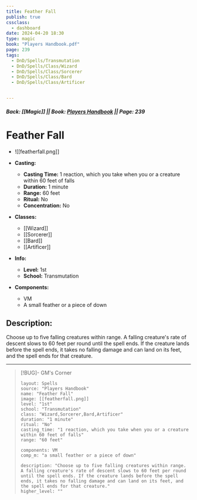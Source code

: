 ```yaml
---
title: Feather Fall
publish: true
cssclass:
  - dashboard
date: 2024-04-20 18:30
type: magic
book: "Players Handbook.pdf"
page: 239
tags:
  - DnD/Spells/Transmutation
  - DnD/Spells/Class/Wizard
  - DnD/Spells/Class/Sorcerer
  - DnD/Spells/Class/Bard
  - DnD/Spells/Class/Artificer


---
```


##### Back: [[Magic]] || Book: [Players Handbook](https://drive.google.com/drive/folders/1O5bhpYizcIT5xxAoLOuzCRht_PVS7VSG?usp=sharing) || Page: 239

# Feather Fall
- ![[featherfall.png]]
- **Casting:**
    - **Casting Time:** 1 reaction, which you take when you or a creature within 60 feet of falls
    - **Duration:** 1 minute
    - **Range:** 60 feet
    - **Ritual:** No
    - **Concentration:** No
- **Classes:**
    - [[Wizard]]
    - [[Sorcerer]]
    - [[Bard]]
    - [[Artificer]]

- **Info:**
    - **Level:** 1st
    - **School:** Transmutation
- **Components:**
    - VM
    - A small feather or a piece of down

## Description:
Choose up to five falling creatures within range. A falling creature's rate of descent slows to 60 feet per round until the spell ends. If the creature lands before the spell ends, it takes no falling damage and can land on its feet, and the spell ends for that creature.



---

> [!BUG]- GM's Corner
>
> ```statblock
> layout: Spells
> source: "Players Handbook"
> name: "Feather Fall"
> image: [[featherfall.png]]
> level: "1st"
> school: "Transmutation"
> class: "Wizard,Sorcerer,Bard,Artificer"
> duration: "1 minute"
> ritual: "No"
> casting_time: "1 reaction, which you take when you or a creature within 60 feet of falls"
> range: "60 feet"
>
> components: VM
> comp_m: "a small feather or a piece of down"
>
> description: "Choose up to five falling creatures within range. A falling creature's rate of descent slows to 60 feet per round until the spell ends. If the creature lands before the spell ends, it takes no falling damage and can land on its feet, and the spell ends for that creature."
> higher_level: ""
> ```
